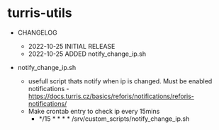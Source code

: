 # turris-utils

- CHANGELOG
  - 2022-10-25 INITIAL RELEASE
  - 2022-10-25 ADDED notify_change_ip.sh
  

- notify_change_ip.sh
  - usefull script thats notify when ip is changed. Must be enabled notifications - https://docs.turris.cz/basics/reforis/notifications/reforis-notifications/
  - Make crontab entry to check ip every 15mins
    - */15 * * * * /srv/custom_scripts/notify_change_ip.sh
